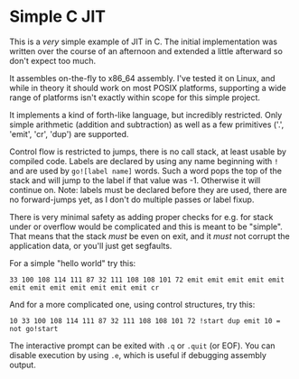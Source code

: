 # Simple C JIT

This is a *very* simple example of JIT in C. The initial implementation was
written over the course of an afternoon and extended a little afterward so don't
expect too much. 

It assembles on-the-fly to x86\_64 assembly. I've tested it on Linux, and while
in theory it should work on most POSIX platforms, supporting a wide range of
platforms isn't exactly within scope for this simple project.

It implements a kind of forth-like language, but incredibly restricted. Only
simple arithmetic (addition and subtraction) as well as a few primitives ('.',
'emit', 'cr', 'dup') are supported. 

Control flow is restricted to jumps, there is no call stack, at least usable by
compiled code. Labels are declared by using any name beginning with `!` and are
used by `go![label name]` words. Such a word pops the top of the stack and will
jump to the label if that value was -1. Otherwise it will continue on. Note:
labels must be declared before they are used, there are no forward-jumps yet, as
I don't do multiple passes or label fixup.

There is very minimal safety as adding proper checks for e.g. for stack under or
overflow would be complicated and this is meant to be "simple". That means that
the stack *must* be even on exit, and it *must* not corrupt the application
data, or you'll just get segfaults.

For a simple "hello world" try this:

```text
33 100 108 114 111 87 32 111 108 108 101 72 emit emit emit emit emit emit emit emit emit emit emit emit cr
```

And for a more complicated one, using control structures, try this:

```text
10 33 100 108 114 111 87 32 111 108 108 101 72 !start dup emit 10 = not go!start
```

The interactive prompt can be exited with `.q` or `.quit` (or EOF). You can
disable execution by using `.e`, which is useful if debugging assembly output.

